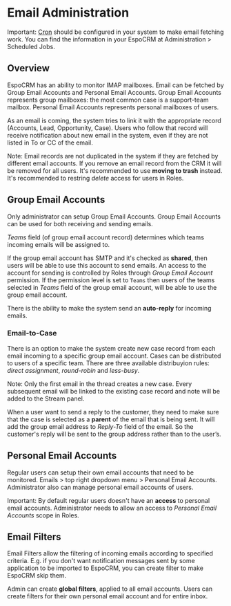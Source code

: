 # Email Administration

Important: [Cron](server-configuration.md#setting-up-crontab) should be configured in your system to make email fetching work. You can find the information in your EspoCRM at Administration > Scheduled Jobs.

## Overview

EspoCRM has an ability to monitor IMAP mailboxes. Email can be fetched by Group Email Accounts and Personal Email Accounts. Group Email Accounts represents group mailboxes: the most common case is a support-team mailbox. Personal Email Accounts represents personal mailboxes of users.

As an email is coming, the system tries to link it with the appropriate record (Accounts, Lead, Opportunity, Case). Users who follow that record will receive notification about new email in the system, even if they are not listed in To or CC of the email.

Note: Email records are not duplicated in the system if they are fetched by different email accounts. If you remove an email record from the CRM it will be removed for all users. It's recommended to use **moving to trash** instead. It's recommended to restring *delete* access for users in Roles.

## Group Email Accounts

Only administrator can setup Group Email Accounts. Group Email Accounts can be used for both receiving and sending emails.

*Teams* field (of group email account record) determines which teams incoming emails will be assigned to. 

If the group email account has SMTP and it's checked as **shared**, then users will be able to use this account to send emails. An access to the account for sending is controlled by Roles through *Group Email Account* permission. If the permission level is set to `Teams` then users of the teams selected in *Teams* field of the group email account, will be able to use the group email account.

There is the ability to make the system send an **auto-reply** for incoming emails.

### Email-to-Case

There is an option to make the system create new case record from each email incoming to a specific group email account. Cases can be distributed to users of a specific team. There are three available distribuyion rules: *direct assignment*, *round-robin* and *less-busy*. 

Note: Only the first email in the thread creates a new case. Every subsequent email will be linked to the existing case record and note will be added to the Stream panel.

When a user want to send a reply to the customer, they need to make sure that the case is selected as a **parent** of the email that is being sent. It will add the group email address to *Reply-To* field of the email. So the customer's reply will be sent to the group address rather than to the user’s.

## Personal Email Accounts

Regular users can setup their own email accounts that need to be monitored. Emails > top right dropdown menu > Personal Email Accounts. Administrator also can manage personal email accounts of users.

Important: By default regular users doesn't have an **access** to personal email accounts. Administrator needs to allow an access to *Personal Email Accounts* scope in Roles.

## Email Filters

Email Filters allow the filtering of incoming emails according to specified criteria. E.g. if you don't want notification messages sent by some application to be imported to EspoCRM, you can create filter to make EspoCRM skip them.

Admin can create **global filters**, applied to all email accounts. Users can create filters for their own personal email account and for entire inbox.

